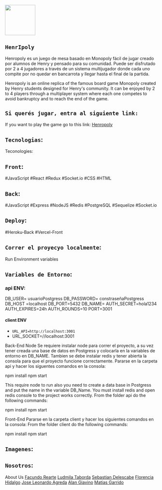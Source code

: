 <p align="left">
  <img height="100" src="./img-Readme/LogoHome.png" />
</p>

## `HenrIpoly`  

Henropoly es un juego de mesa basado en Monopoly fácil de jugar creado por alumnos de Henry y pensado para su comunidad. Puede ser disfrutado por 2 a 4 jugadores a través de un sistema multijugador donde cada uno compite por no quedar en bancarrota y llegar hasta el final de la partida.

Henropoly is an online replica of the famous board game Monopoly created by Henry students designed for Henry's community.  It can be enjoyed by 2 to 4 players through a multiplayer system where each one competes to avoid bankruptcy and to reach the end of the game.


## `Si querés jugar, entra al siguiente link:`
If you want to play the game go to this link:
[Henropoly](https://henropoly.vercel.app/)

## `Tecnologias`:
Teconologies:

## `Front`:
#JavaScript
#React
#Redux
#Socket.io
#CSS
#HTML

## `Back`:
#JavaScript
#Express
#NodeJS
#Redis
#PostgreSQL
#Sequelize
#Socket.io

## `Deploy`:
#Heroku-Back
#Vercel-Front


## `Correr el proyecyo localmente`:
Run 
Environment variables

## `Variables de Entorno`:
### api ENV:
DB_USER= usuarioPostgress
DB_PASSWORD= constraseñaPostgress
DB_HOST =localhost
DB_PORT=5432
DB_NAME=
AUTH_SECRET=hola1234
AUTH_EXPIRES=24h
AUTH_ROUNDS=10
PORT=3001 

#### client ENV
- `URL_API=http://localhost:3001`
- URL_SOCKET=//localhost:3001


Back-End
Node
Se requiere instalar node para correr el proyecto, a su vez tener creada una base de datos en Postgress y colocarla en la variables de entorno en DB_NAME.
Tambien se debe instalar redis y tener abierta la consola para que el proyecto funcione correctamente.
Pararse en la carpeta api y hacer los siguentes comandos en la consola:

 npm install
 npm start

This require node to run also you need to create a data base in Postgress and put the name in the variable DB_Name.
You must install redis and open redis console to the project works correctly.
From the folder api do the following commands:

 npm install
 npm start

Front-End
Pararse en la carpeta client y hacer los siguientes comandos en la consola:
From the folder client do the following commands:

npm install
npm start


## `Imagenes`:

## `Nosotros`:
About Us
[Facundo Rearte](https://www.linkedin.com/in/facundorearte13/)
[Ludmila Taborda](https://www.linkedin.com/in/ludmilataborda-dev/)
[Sebastian Delescabe](https://www.linkedin.com/in/sebastian-delescabe/)
[Florencia Hidalgo](https://www.linkedin.com/in/florencia-hidalgo-quiroz/)
[Jose Leonardo Agreda](https://www.linkedin.com/in/leonardoagreda/)
[Alan Giavino](https://www.linkedin.com/in/alan-giavino/)
[Matias Garrido](https://www.linkedin.com/in/matias-garridodev/)